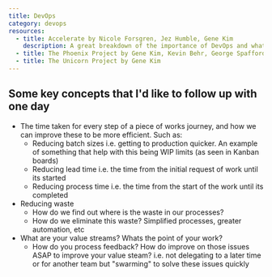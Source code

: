 ```yaml
---
title: DevOps
category: devops
resources:
  - title: Accelerate by Nicole Forsgren, Jez Humble, Gene Kim
    description: A great breakdown of the importance of DevOps and what specific actions/tooling/etc correlate with better, safer, and faster deployments. I can't stress how much I love this and that it breaks down how the research was conducted.
  - title: The Phoenix Project by Gene Kim, Kevin Behr, George Spafford
  - title: The Unicorn Project by Gene Kim
---
```


## Some key concepts that I'd like to follow up with one day

- The time taken for every step of a piece of works journey, and how we can improve these to be more efficient. Such as:
  - Reducing batch sizes i.e. getting to production quicker. An example of something that help with this being WIP limits (as seen in Kanban boards)
  - Reducing lead time i.e. the time from the initial request of work until its started
  - Reducing process time i.e. the time from the start of the work until its completed
- Reducing waste
  - How do we find out where is the waste in our processes?
  - How do we eliminate this waste? Simplified processes, greater automation, etc
- What are your value streams? Whats the point of your work?
  - How do you process feedback? How do improve on those issues ASAP to improve your value steam? i.e. not delegating to a later time or for another team but "swarming" to solve these issues quickly
